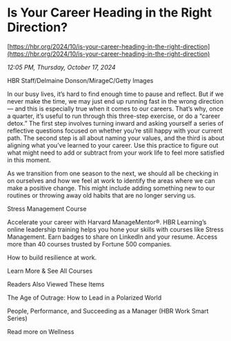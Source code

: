 # Is Your Career Heading in the Right Direction?

[https://hbr.org/2024/10/is-your-career-heading-in-the-right-direction](https://hbr.org/2024/10/is-your-career-heading-in-the-right-direction)

*12:05 PM, Thursday, October 17, 2024*

HBR Staff/Delmaine Donson/MirageC/Getty Images

In our busy lives, it’s hard to find enough time to pause and reflect. But if we never make the time, we may just end up running fast in the wrong direction — and this is especially true when it comes to our careers. That’s why, once a quarter, it’s useful to run through this three-step exercise, or do a “career detox.” The first step involves turning inward and asking yourself a series of reflective questions focused on whether you’re still happy with your current path. The second step is all about naming your values, and the third is about aligning what you’ve learned to your career. Use this practice to figure out what might need to add or subtract from your work life to feel more satisfied in this moment.

As we transition from one season to the next, we should all be checking in on ourselves and how we feel at work to identify the areas where we can make a positive change. This might include adding something new to our routines or throwing away old habits that are no longer serving us.

Stress Management Course

Accelerate your career with Harvard ManageMentor®. HBR Learning’s online leadership training helps you hone your skills with courses like Stress Management. Earn badges to share on LinkedIn and your resume. Access more than 40 courses trusted by Fortune 500 companies.

How to build resilience at work.

Learn More & See All Courses

Readers Also Viewed These Items

The Age of Outrage: How to Lead in a Polarized World

People, Performance, and Succeeding as a Manager (HBR Work Smart Series)

Read more on Wellness

